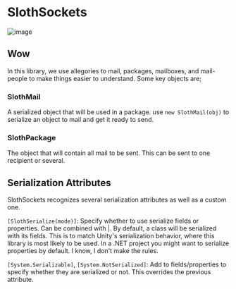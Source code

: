 # SlothSockets

![image](https://github.com/jamieyello/SlothSockets/assets/10054829/1d00c028-d63c-4e5a-8dd3-9b5d958453f0)

## Wow

In this library, we use allegories to mail, packages, mailboxes, and mail-people to make things easier to understand. Some key objects are;

### SlothMail

A serialized object that will be used in a package. use `new SlothMail(obj)` to serialize an object to mail and get it ready to send.

### SlothPackage

The object that will contain all mail to be sent. This can be sent to one recipient or several.

## Serialization Attributes

SlothSockets recognizes several serialization attributes as well as a custom one.

`[SlothSerialize(mode)]`: Specify whether to use serialize fields or properties. Can be combined with |. By default, a class will be serialized with its fields. This is to match Unity's serialization behavior, where this library is most likely to be used. In a .NET project you might want to serialize properties by default. I know, I don't make the rules.

`[System.Serializable]`, `[System.NotSerialized]`: Add to fields/properties to specify whether they are serialized or not. This overrides the previous attribute.
